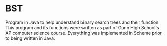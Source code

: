 # BST
Program in Java to help understand binary search trees and their function
This program and its functions were written as part of Gunn High School's AP computer science course. Everything was implemented in Scheme prior to being written in Java.

